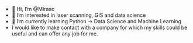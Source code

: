 - 👋 Hi, I’m @Miraac
- 👀 I’m interested in laser scanning, GIS and data science
- 🌱 I’m currently learning Python -> Data Science and Machine Learning
- I would like to make contact with a company for which my skills could be useful and can offer any job for me.


<!---
Miraac/Miraac is a ✨ special ✨ repository because its `README.md` (this file) appears on your GitHub profile.
You can click the Preview link to take a look at your changes.
---
